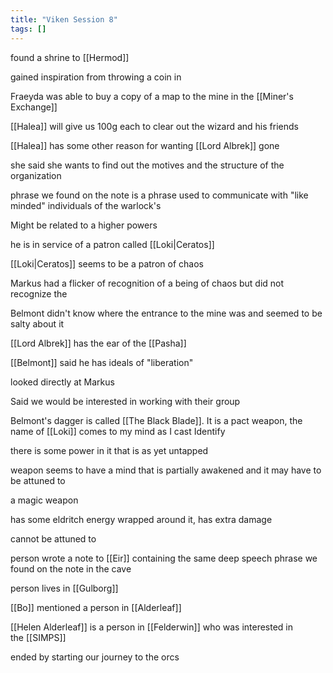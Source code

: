 ```yaml
---
title: "Viken Session 8"
tags: []
---
```


found a shrine to [[Hermod]]

gained inspiration from throwing a coin in

Fraeyda was able to buy a copy of a map to the mine in the [[Miner's Exchange]]

[[Halea]] will give us 100g each to clear out the wizard and his friends

[[Halea]] has some other reason for wanting [[Lord Albrek]] gone

she said she wants to find out the motives and the structure of the organization

phrase we found on the note is a phrase used to communicate with "like minded" individuals of the warlock's

Might be related to a higher powers

he is in service of a patron called [[Loki|Ceratos]]

[[Loki|Ceratos]] seems to be a patron of chaos

Markus had a flicker of recognition of a being of chaos but did not recognize the

Belmont didn't know where the entrance to the mine was and seemed to be salty about it

[[Lord Albrek]] has the ear of the [[Pasha]]

[[Belmont]] said he has ideals of "liberation"

looked directly at Markus

Said we would be interested in working with their group

Belmont's dagger is called [[The Black Blade]]. It is a pact weapon, the name of [[Loki]] comes to my mind as I cast Identify

there is some power in it that is as yet untapped

weapon seems to have a mind that is partially awakened and it may have to be attuned to

a magic weapon

has some eldritch energy wrapped around it, has extra damage

cannot be attuned to

person wrote a note to [[Eir]] containing the same deep speech phrase we found on the note in the cave

person lives in [[Gulborg]]

[[Bo]] mentioned a person in [[Alderleaf]]

[[Helen Alderleaf]] is a person in [[Felderwin]] who was interested in the [[SIMPS]]

ended by starting our journey to the orcs